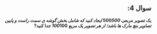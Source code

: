 <div dir="rtl" >
  
## سوال 4:

**یک تصویر مربعی 500*500 ایجاد کنید که شامل بخش گوشه ی سمت راست و پایین تصاویر بنچ مارک ها باشد؛ از هر تصویر یک مربع 100*100 جدا کنید?**
</div>

```

 ```
